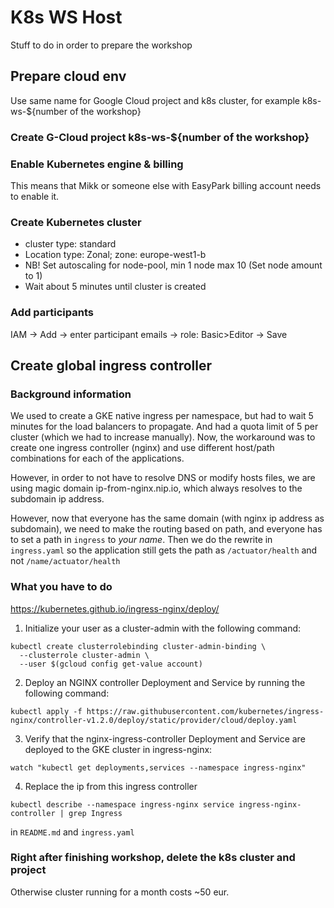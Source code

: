 # K8s WS Host

Stuff to do in order to prepare the workshop

## Prepare cloud env

Use same name for Google Cloud project and k8s cluster, for example
k8s-ws-${number of the workshop}

### Create G-Cloud project k8s-ws-${number of the workshop}

### Enable Kubernetes engine & billing

This means that Mikk or someone else with EasyPark billing account needs to enable it.

### Create Kubernetes cluster

* cluster type: standard
* Location type: Zonal; zone: europe-west1-b
* NB! Set autoscaling for node-pool, min 1 node max 10 (Set node amount to 1)
* Wait about 5 minutes until cluster is created

### Add participants

IAM -> Add -> enter participant emails -> role: Basic>Editor -> Save

## Create global ingress controller

### Background information

We used to create a GKE native ingress per namespace, but had to wait 5 minutes for the load balancers
to propagate. And had a quota limit of 5 per cluster (which we had to increase manually).
Now, the workaround was to create one ingress controller (nginx) and use different host/path combinations for each of
the applications.

However, in order to not have to resolve DNS or modify hosts files, we are using magic domain ip-from-nginx.nip.io,
which always resolves to the subdomain ip address.

However, now that everyone has the same domain (with nginx ip address as subdomain), we need to make the routing based
on path,
and everyone has to set a path in `ingress` to *your name*.
Then we do the rewrite in `ingress.yaml` so the application still gets the path as `/actuator/health`
and not `/name/actuator/health`

### What you have to do

https://kubernetes.github.io/ingress-nginx/deploy/

1. Initialize your user as a cluster-admin with the following command:

```shell
kubectl create clusterrolebinding cluster-admin-binding \
  --clusterrole cluster-admin \
  --user $(gcloud config get-value account)
```

2. Deploy an NGINX controller Deployment and Service by running the following command:

```shell
kubectl apply -f https://raw.githubusercontent.com/kubernetes/ingress-nginx/controller-v1.2.0/deploy/static/provider/cloud/deploy.yaml
```

3. Verify that the nginx-ingress-controller Deployment and Service are deployed to the GKE cluster in ingress-nginx:

```shell
watch "kubectl get deployments,services --namespace ingress-nginx"
```

4. Replace the ip from this ingress controller

```shell
kubectl describe --namespace ingress-nginx service ingress-nginx-controller | grep Ingress 
```

in `README.md` and `ingress.yaml`

### Right after finishing workshop, delete the k8s cluster and project

Otherwise cluster running for a month costs ~50 eur.
